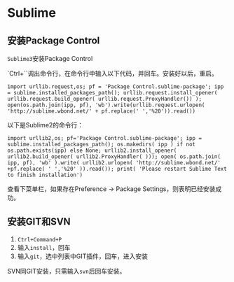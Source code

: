# Sublime


## 安装Package Control

`Sublime3`安装Package Control

`Ctrl+\``调出命令行，在命令行中输入以下代码，并回车。安装好以后，重启。

    import urllib.request,os; pf = 'Package Control.sublime-package'; ipp = sublime.installed_packages_path(); urllib.request.install_opener( urllib.request.build_opener( urllib.request.ProxyHandler()) ); open(os.path.join(ipp, pf), 'wb').write(urllib.request.urlopen( 'http://sublime.wbond.net/' + pf.replace(' ','%20')).read())

以下是Sublime2的命令行：

    import urllib2,os; pf='Package Control.sublime-package'; ipp = sublime.installed_packages_path(); os.makedirs( ipp ) if not os.path.exists(ipp) else None; urllib2.install_opener( urllib2.build_opener( urllib2.ProxyHandler( ))); open( os.path.join( ipp, pf), 'wb' ).write( urllib2.urlopen( 'http://sublime.wbond.net/' +pf.replace( ' ','%20' )).read()); print( 'Please restart Sublime Text to finish installation')

查看下菜单栏，如果存在Preference -> Package Settings，则表明已经安装成功。




## 安装GIT和SVN

1. `Ctrl+Command+P`
2. 输入`install`，回车
3. 输入`git`，选中列表中GIT插件，回车，进入安装

SVN同GIT安装，只需输入`svn`后回车安装。



